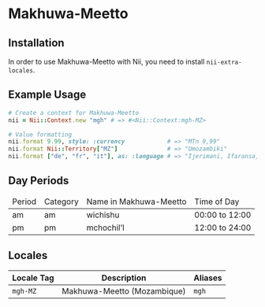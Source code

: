 <!-- This file has been generated. Source: languages/_template.md.erb -->

# Makhuwa-Meetto

## Installation

In order to use Makhuwa-Meetto with Nii, you need to install `nii-extra-locales`.

## Example Usage

``` ruby
# Create a context for Makhuwa-Meetto
nii = Nii::Context.new "mgh" # => #<Nii::Context:mgh-MZ>

# Value formatting
nii.format 9.99, style: :currency            # => "MTn 9,99"
nii.format Nii::Territory["MZ"]              # => "Umozambiki"
nii.format ["de", "fr", "it"], as: :language # => "Ijerimani, Ifaransa, Italiano"
```

## Day Periods


<table>
  <thead>
    <tr>
      <td>Period</td>
      <td>Category</td>
      <td>Name in Makhuwa-Meetto</td>
      <td>Time of Day</td>
    </tr>
  </thead>
  <tbody>
    <tr>
      <td>am</td>
      <td>am</td>
      <td>wichishu</td>
      <td>00:00 to 12:00</td>
    </tr>
    <tr>
      <td>pm</td>
      <td>pm</td>
      <td>mchochil’l</td>
      <td>12:00 to 24:00</td>
    </tr>
  </tbody>
</table>



## Locales

<table>
  <thead>
    <tr>
      <th>Locale Tag</th>
      <th>Description</th>
      <th>Aliases</th>
    </tr>
  </thead>
  <tbody>
    <tr>
      <td><code>mgh-MZ</code></td>
      <td>Makhuwa-Meetto (Mozambique)</td>
      <td><code>mgh</code></td>
    </tr>
  </tbody>
</table>

